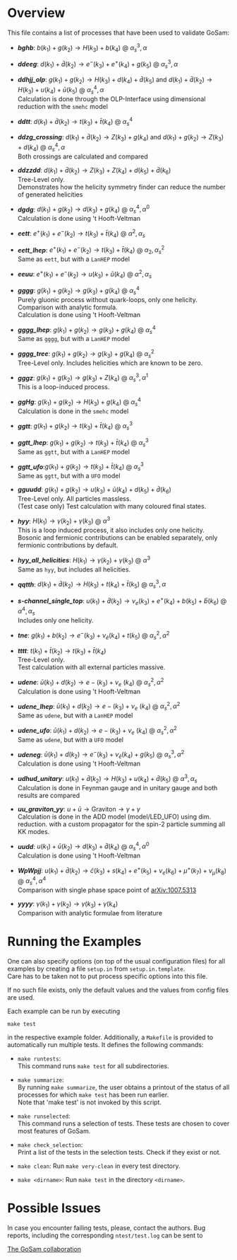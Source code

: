 # Overview

This file contains a list of processes that have been used to validate GoSam:

- ___bghb___: $b(k_1) + g(k_2) \rightarrow H(k_3) + b(k_4)$ @ $\alpha_s^3, \alpha$


- ___ddeeg___: $d(k_1) + \bar{d}(k_2) \rightarrow e^{-}(k_3) + e^{+}(k_4) + g(k_5)$ @ $\alpha_s^3, \alpha$


- ___ddhjj_olp___: $g(k_1) + g(k_2) \rightarrow H(k_3) + d(k_4) + \bar{d}(k_5)$ and $d(k_1) + \bar{d}(k_2) \rightarrow H(k_3) + u(k_4) + \bar{u}(k_5)$ @ $\alpha_s^4, \alpha$ \
           Calculation is done through the OLP-Interface using dimensional reduction with the `smehc` model


- ___ddtt___: $d(k_1) + \bar{d}(k_2) \rightarrow t(k_3) + \bar{t}(k_4)$ @ $\alpha_s^4$


- ___ddzg_crossing___: $d(k_1) + \bar{d}(k_2) \rightarrow Z(k_3) + g(k_4)$ and $d(k_1) + g(k_2) \rightarrow Z(k_3) + d(k_4)$ @ $\alpha_s^4, \alpha$ \
           Both crossings are calculated and compared


- ___ddzzdd___: $d(k_1) + \bar{d}(k_2) \rightarrow Z(k_3) + Z(k_4) + d(k_5) + \bar{d}(k_6)$ \
           Tree-Level only. \
           Demonstrates how the helicity symmetry finder can reduce the number of
           generated helicities


- ___dgdg___: $d(k_1)+g(k_2) \rightarrow d(k_3)+g(k_4)$ @ $\alpha_s^4, \alpha^0$ \
           Calculation is done using 't Hooft-Veltman


- ___eett___: $e^{+}(k_1) + e^{-}(k_2) \rightarrow t(k_3) + \bar{t}(k_4)$ @ $\alpha^2, \alpha_s$


- ___eett_lhep___: $e^{+}(k_1) + e^{-}(k_2) \rightarrow t(k_3) + \bar{t}(k_4)$ @ $\alpha_2, \alpha_s^2$ \
           Same as `eett`, but with a `LanHEP` model


- ___eeuu___: $e^{+}(k_1) + e^{-}(k_2) \rightarrow u(k_3) + \bar{u}(k_4)$ @ $\alpha^2, \alpha_s$


- ___gggg___: $g(k_1)+g(k_2) \rightarrow g(k_3)+g(k_4)$ @ $\alpha_s^4$ \
           Purely gluonic process without quark-loops, only one helicity. \
           Comparison with analytic formula. \
           Calculation is done using 't Hooft-Veltman


- ___gggg_lhep___: $g(k_1)+g(k_2) \rightarrow g(k_3)+g(k_4)$ @ $\alpha_s^4$ \
           Same as `gggg`, but with a `LanHEP` model


- ___gggg_tree___: $g(k_1)+g(k_2) \rightarrow g(k_3)+g(k_4)$ @ $\alpha_s^2$ \
           Tree-Level only. Includes helicities which are known to be zero.


- ___gggz___: $g(k_1)+g(k_2) \rightarrow g(k_3)+Z(k_4)$ @ $\alpha_s^3, \alpha^1$ \
           This is a loop-induced process.


- ___ggHg___: $g(k_1) + g(k_2) \rightarrow H(k_3) + g(k_4)$ @ $\alpha_s^4$ \
           Calculation is done in the `smehc` model


- ___ggtt___: $g(k_1) + g(k_2) \rightarrow t(k_3) + \bar{t}(k_4)$ @ $\alpha_s^3$


- ___ggtt_lhep___: $g(k_1) + g(k_2) \rightarrow t(k_3) + \bar{t}(k_4)$ @ $\alpha_s^3$ \
           Same as `ggtt`, but with a `LanHEP` model


- ___ggtt_ufo___:$g(k_1) + g(k_2) \rightarrow t(k_3) + \bar{t}(k_4)$ @ $\alpha_s^3$ \
           Same as `ggtt`, but with a `UFO` model


- ___gguudd___: $g(k_1) + g(k_2) \rightarrow u(k_3) + \bar{u}(k_4) + d(k_5) + \bar{d}(k_6)$ \
           Tree-Level only. All particles massless. \
           (Test case only) Test calculation with many coloured final states.


- ___hyy___: $H(k_1) \rightarrow \gamma(k_2) + \gamma(k_3)$ @ $\alpha^3$ \
           This is a loop induced process, it also includes only one helicity. \
           Bosonic and fermionic contributions can be enabled separately, only fermionic contributions by default.


- ___hyy_all_helicities___: $H(k_1) \rightarrow \gamma(k_2) + \gamma(k_3)$ @ $\alpha^3$ \
           Same as `hyy`, but includes all helicities.


- ___qqtth___: $d(k_1) + \bar{d}(k_2) \rightarrow H(k_3) + t(k_4) + \bar{t}(k_5)$ @ $\alpha_s^3, \alpha$


- ___s-channel_single_top___: $u(k_1) + \bar{d}(k_2) \rightarrow \nu_e(k_3) + e^{+}(k_4) + b(k_5) + \bar{b}(k_6)$ @ $\alpha^4, \alpha_s$ \
           Includes only one helicity. 


- ___tne___: $g(k_1) + b(k_2) \rightarrow e^{-}(k_3) + \nu_{\bar{e}}(k_4) + t(k_5)$ @ $\alpha_s^2, \alpha^2$


- ___tttt___: $t(k_1) + \bar{t}(k_2) \rightarrow t(k_3) + \bar{t}(k_4)$ \
           Tree-Level only. \
           Test calculation with all external particles massive.


- ___udene___: $\bar{u}(k_1)+d(k_2) \rightarrow e-(k_3) + \nu_e~(k_4)$ @ $\alpha_s^2, \alpha^2$ \
           Calculation is done using 't Hooft-Veltman


- ___udene_lhep___: $\bar{u}(k_1)+d(k_2) \rightarrow e-(k_3) + \nu_e~(k_4)$ @ $\alpha_s^2, \alpha^2$ \
           Same as `udene`, but with a `LanHEP` model


- ___udene_ufo___: $\bar{u}(k_1)+d(k_2) \rightarrow e-(k_3) + \nu_e~(k_4)$ @ $\alpha_s^2, \alpha^2$ \
           Same as `udene`, but with a `UFO` model


- ___udeneg___: $\bar{u}(k_1)+d(k_2) \rightarrow e^{-}(k_3) + \nu_\bar{e}(k_4) + g(k_5)$ @ $\alpha_s^3, \alpha^2$ \
           Calculation is done using 't Hooft-Veltman


- ___udhud_unitary___: $u(k_1) + \bar{d}(k_2) \rightarrow H(k_3) + u(k_4) + \bar{d}(k_5)$ @ $\alpha^3, \alpha_s$ \
           Calculation is done in Feynman gauge and in unitary gauge and both results are compared


- ___uu_graviton_yy___: $u + \bar{u} \rightarrow \mathrm{Graviton} \rightarrow \gamma + \gamma$ \
           Calculation is done in the ADD model (model/LED_UFO) using
           dim. reduction. with a custom propagator for the spin-2 particle
           summing all KK modes.


- ___uudd___: $u(k_1)+\bar{u}(k_2) \rightarrow d(k_3)+\bar{d}(k_4)$ @ $\alpha_s^4, \alpha^0$ \
           Calculation is done using 't Hooft-Veltman


- ___WpWpjj___: $u(k_1)+\bar{d}(k_2) \rightarrow \bar{c}(k_3)+s(k_4)+e^{+}(k_5)+\nu_e(k_6)+\mu^{+}(k_7)+\nu_\mu(k_8)$ @ $\alpha_s^4, \alpha^4$ \
           Comparison with single phase space point of [arXiv:1007.5313](https://arxiv.org/abs/1007.5313)


- ___yyyy___: $\gamma(k_1)+\gamma(k_2) \rightarrow \gamma(k_3)+\gamma(k_4)$ \
           Comparison with analytic formulae from literature

# Running the Examples

One can also specify options (on top of the usual configuration files)
for all examples by creating a file `setup.in` from `setup.in.template`. \
Care has to be taken not to put process specific options into
this file.

If no such file exists, only the default values and the values
from config files are used.

Each example can be run by executing 
```console
make test
```
in the respective example folder. Additionally, a `Makefile` is provided to automatically run multiple tests. 
It defines the following commands:

- `make runtests`: \
   This command runs `make test` for all subdirectories.


- `make summarize`: \
   By running `make summarize`, the user obtains a printout of the status
   of all processes for which `make test` has been run earlier. \
   Note that 'make test' is not invoked by this script.


- `make runselected`: \
   This command runs a selection of tests. These tests are
   chosen to cover most features of GoSam.


- `make check_selection`: \
   Print a list of the tests in the selection tests.
   Check if they exist or not.


- `make clean`:
   Run `make very-clean` in every test directory.


- `make <dirname>`:
   Run `make test` in the directory `<dirname>`.


# Possible Issues

In case you encounter failing tests, please, contact the authors. Bug reports,
including the corresponding `ntest/test.log` can be sent to

[The GoSam collaboration](https://github.com/gudrunhe/gosam)
